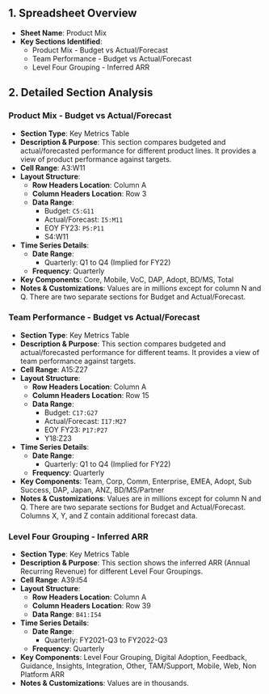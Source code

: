 ## 1. Spreadsheet Overview
- **Sheet Name**: Product Mix
- **Key Sections Identified**:
    - Product Mix - Budget vs Actual/Forecast
    - Team Performance - Budget vs Actual/Forecast
    - Level Four Grouping - Inferred ARR

## 2. Detailed Section Analysis

### Product Mix - Budget vs Actual/Forecast
- **Section Type**: Key Metrics Table
- **Description & Purpose**: This section compares budgeted and actual/forecasted performance for different product lines. It provides a view of product performance against targets.
- **Cell Range**: A3:W11
- **Layout Structure**:
    - **Row Headers Location**: Column A
    - **Column Headers Location**: Row 3
    - **Data Range**:
      - Budget: `C5:G11`
      - Actual/Forecast: `I5:M11`
      - EOY FY23: `P5:P11`
      - S4:W11
- **Time Series Details**:
    - **Date Range**:
      - Quarterly: Q1 to Q4 (Implied for FY22)
    - **Frequency**: Quarterly
- **Key Components**: Core, Mobile, VoC, DAP, Adopt, BD/MS, Total
- **Notes & Customizations**: Values are in millions except for column N and Q. There are two separate sections for Budget and Actual/Forecast.

### Team Performance - Budget vs Actual/Forecast
- **Section Type**: Key Metrics Table
- **Description & Purpose**: This section compares budgeted and actual/forecasted performance for different teams. It provides a view of team performance against targets.
- **Cell Range**: A15:Z27
- **Layout Structure**:
    - **Row Headers Location**: Column A
    - **Column Headers Location**: Row 15
    - **Data Range**:
      - Budget: `C17:G27`
      - Actual/Forecast: `I17:M27`
      - EOY FY23: `P17:P27`
      - Y18:Z23
- **Time Series Details**:
    - **Date Range**:
      - Quarterly: Q1 to Q4 (Implied for FY22)
    - **Frequency**: Quarterly
- **Key Components**: Team, Corp, Comm, Enterprise, EMEA, Adopt, Sub Success, DAP, Japan, ANZ, BD/MS/Partner
- **Notes & Customizations**: Values are in millions except for column N and Q. There are two separate sections for Budget and Actual/Forecast. Columns X, Y, and Z contain additional forecast data.

### Level Four Grouping - Inferred ARR
- **Section Type**: Key Metrics Table
- **Description & Purpose**: This section shows the inferred ARR (Annual Recurring Revenue) for different Level Four Groupings.
- **Cell Range**: A39:I54
- **Layout Structure**:
    - **Row Headers Location**: Column A
    - **Column Headers Location**: Row 39
    - **Data Range**: `B41:I54`
- **Time Series Details**:
    - **Date Range**:
      - Quarterly: FY2021-Q3 to FY2022-Q3
    - **Frequency**: Quarterly
- **Key Components**: Level Four Grouping, Digital Adoption, Feedback, Guidance, Insights, Integration, Other, TAM/Support, Mobile, Web, Non Platform ARR
- **Notes & Customizations**: Values are in thousands.
